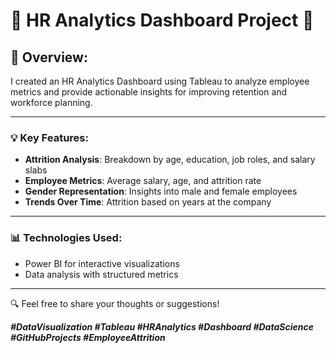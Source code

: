 # 🎉 HR Analytics Dashboard Project 🎉

## 📌 Overview:
I created an HR Analytics Dashboard using Tableau to analyze employee metrics and provide actionable insights for improving retention and workforce planning.

---

### 💡 Key Features:

- **Attrition Analysis**: Breakdown by age, education, job roles, and salary slabs
- **Employee Metrics**: Average salary, age, and attrition rate
- **Gender Representation**: Insights into male and female employees
- **Trends Over Time**: Attrition based on years at the company
  
---

### 📊 Technologies Used:

- Power BI for interactive visualizations
- Data analysis with structured metrics

---

🔍 Feel free to share your thoughts or suggestions!

***#DataVisualization #Tableau #HRAnalytics #Dashboard #DataScience #GitHubProjects #EmployeeAttrition***
